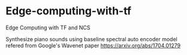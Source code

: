 # Edge-computing-with-tf
Edge Computing with TF and NCS

Synthesize piano sounds using baseline spectral auto encoder model refered from Google's Wavenet paper https://arxiv.org/abs/1704.01279
